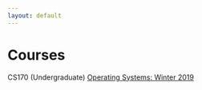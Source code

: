 ```yaml
---
layout: default
---
```

# Courses

CS170 (Undergraduate) [Operating Systems: Winter 2019](https://www.cs.ucsb.edu/~trinabh/classes/w19/index.html)
